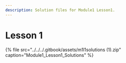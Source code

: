```yaml
---
description: Solution files for Module1 Lesson1.
---
```


# Lesson 1

{% file src="../../../.gitbook/assets/m1l1solutions \(1\).zip" caption="Module1\_Lesson1\_Solutions" %}

